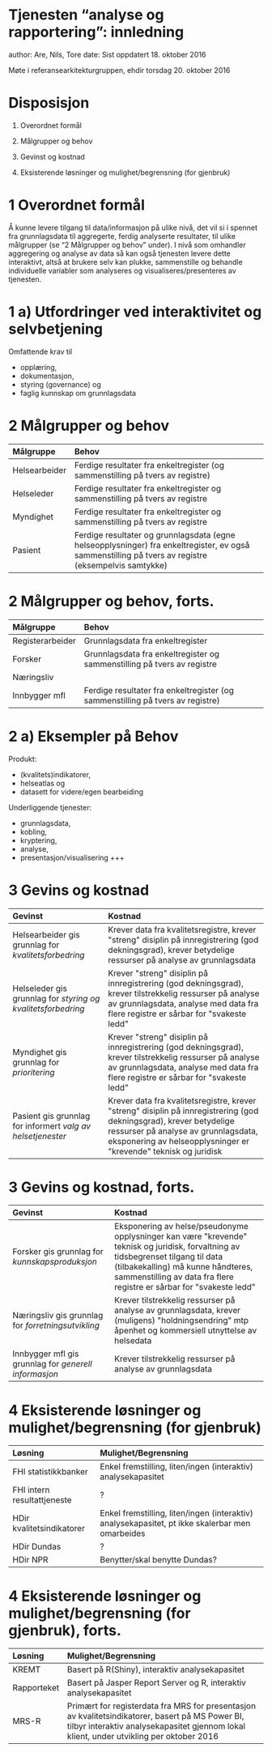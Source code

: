 Tjenesten “analyse og rapportering”: innledning
========================================================
author: Are, Nils, Tore
date: Sist oppdatert 18. oktober 2016

Møte i referansearkitekturgruppen, ehdir torsdag 20. oktober 2016


Disposisjon
========================================================

1. Overordnet formål

2. Målgrupper og behov

3. Gevinst og kostnad

4. Eksisterende løsninger og mulighet/begrensning (for gjenbruk) 


1 Overordnet formål
========================================================

Å kunne levere tilgang til data/informasjon på ulike nivå, det vil si i spennet fra grunnlagsdata til aggregerte, ferdig analyserte resultater, til ulike målgrupper (se “2 Målgrupper og behov” under). I nivå som omhandler aggregering og analyse av data så kan også tjenesten levere dette interaktivt, altså at brukere selv kan plukke, sammenstille og behandle individuelle variabler som analyseres og visualiseres/presenteres av tjenesten.


1 a) Utfordringer ved interaktivitet og selvbetjening
========================================================

Omfattende krav til
- opplæring,
- dokumentasjon,
- styring (governance) og
- faglig kunnskap om grunnlagsdata


2 Målgrupper og behov
========================================================

|Målgruppe       |Behov|
|:---------------|:----|
|Helsearbeider   |Ferdige resultater fra enkeltregister (og sammenstilling på tvers av registre)|
|Helseleder      |Ferdige resultater fra enkeltregister og sammenstilling på tvers av registre|
|Myndighet       |Ferdige resultater fra enkeltregister og sammenstilling på tvers av registre|
|Pasient         |Ferdige resultater og grunnlagsdata (egne helseopplysninger) fra enkeltregister, ev også sammenstilling på tvers av registre (eksempelvis samtykke)|


2 Målgrupper og behov, forts.
========================================================

|Målgruppe       |Behov|
|:---------------|:----|
|Registerarbeider|Grunnlagsdata fra enkeltregister|
|Forsker         |Grunnlagsdata fra enkeltregister og sammenstilling på tvers av registre|
|Næringsliv      ||
|Innbygger mfl   |Ferdige resultater fra enkeltregister (og sammenstilling på tvers av registre)|


2 a) Eksempler på Behov
========================================================

Produkt:
- (kvalitets)indikatorer,
- helseatlas og
- datasett for videre/egen bearbeiding

Underliggende tjenester:
- grunnlagsdata,
- kobling,
- kryptering,
- analyse,
- presentasjon/visualisering +++


3 Gevins og kostnad
========================================================

|Gevinst|Kostnad|
|:------|:------|
|Helsearbeider gis grunnlag for *kvalitetsforbedring*|Krever data fra kvalitetsregistre, krever "streng" disiplin på innregistrering (god dekningsgrad), krever betydelige ressurser på analyse av grunnlagsdata|
|Helseleder gis grunnlag for *styring og kvalitetsforbedring*|Krever "streng" disiplin på innregistrering (god dekningsgrad), krever tilstrekkelig ressurser på analyse av grunnlagsdata, analyse med data fra flere registre er sårbar for "svakeste ledd"|
|Myndighet gis grunnlag for *prioritering*|Krever "streng" disiplin på innregistrering (god dekningsgrad), krever tilstrekkelig ressurser på analyse av grunnlagsdata, analyse med data fra flere registre er sårbar for "svakeste ledd"|
|Pasient gis grunnlag for informert *valg av helsetjenester*|Krever data fra kvalitetsregistre, krever "streng" disiplin på innregistrering (god dekningsgrad), krever betydelige ressurser på analyse av grunnlagsdata, eksponering av helseopplysninger er "krevende" teknisk og juridisk|


3 Gevins og kostnad, forts.
========================================================

|Gevinst|Kostnad|
|:------|:------|
|Forsker gis grunnlag for *kunnskapsproduksjon*|Eksponering av helse/pseudonyme opplysninger kan være "krevende" teknisk og juridisk, forvaltning av tidsbegrenset tilgang til data (tilbakekalling) må kunne håndteres, sammenstilling av data fra flere registre er sårbar for "svakeste ledd"|
|Næringsliv gis grunnlag for *forretningsutvikling*|Krever tilstrekkelig ressurser på analyse av grunnlagsdata, krever (muligens) "holdningsendring" mtp åpenhet og kommersiell utnyttelse av helsedata| 
|Innbygger mfl gis grunnlag for *generell informasjon*|Krever tilstrekkelig ressurser på analyse av grunnlagsdata|


4 Eksisterende løsninger og mulighet/begrensning (for gjenbruk)
========================================================

|Løsning                    |Mulighet/Begrensning|
|:--------------------------|:-------------------|
|FHI statistikkbanker       |Enkel fremstilling, liten/ingen (interaktiv) analysekapasitet|
|FHI intern resultattjeneste|?|
|HDir kvalitetsindikatorer  |Enkel fremstilling, liten/ingen (interaktiv) analysekapasitet, pt ikke skalerbar men omarbeides|
|HDir Dundas                |?|
|HDir NPR                   |Benytter/skal benytte Dundas?|


4 Eksisterende løsninger og mulighet/begrensning (for gjenbruk), forts.
========================================================

|Løsning                    |Mulighet/Begrensning|
|:--------------------------|:-------------------|
|KREMT                      |Basert på R(Shiny), interaktiv analysekapasitet|
|Rapporteket                |Basert på Jasper Report Server og R, interaktiv analysekapasitet|
|MRS-R                      |Primært for registerdata fra MRS for presentasjon av kvalitetsindikatorer, basert på MS Power BI, tilbyr interaktiv analysekapasitet gjennom lokal klient, under utvikling per oktober 2016|
